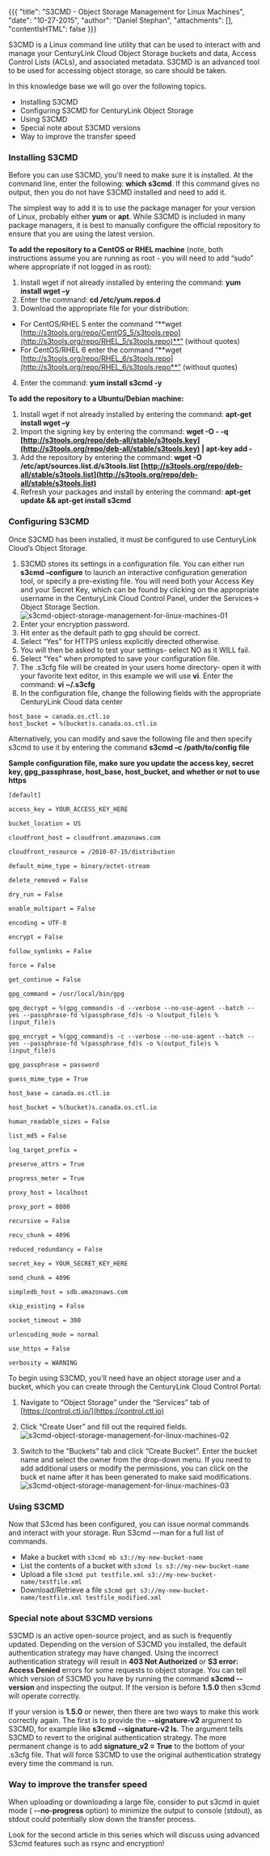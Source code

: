 {{{
  "title": "S3CMD - Object Storage Management for Linux Machines",
  "date": "10-27-2015",
  "author": "Daniel Stephan",
  "attachments": [],
  "contentIsHTML": false
}}}

S3CMD is a Linux command line utility that can be used to interact with and manage your CenturyLink Cloud Object Storage buckets and data, Access Control Lists (ACLs), and associated metadata. S3CMD is an advanced tool to be used for accessing object storage, so care should be taken.

In this knowledge base we will go over the following topics.

* Installing S3CMD
* Configuring S3CMD for CenturyLink Object Storage
* Using S3CMD
* Special note about S3CMD versions
* Way to improve the transfer speed


### Installing S3CMD
Before you can use S3CMD, you'll need to make sure it is installed. At the command line, enter the following: **which s3cmd**. If this command gives  no output, then you do not have S3CMD installed and need to add it.  

The simplest way to add it is to use the package manager for your version of Linux, probably either **yum** or **apt**. While S3CMD is included in many package managers, it is best to manually configure
  the official repository to ensure that you are using the latest version.

**To add the repository to a CentOS or RHEL machine** (note, both instructions assume you are running as root - you will need to add “sudo” where appropriate if not logged in as root):

1. Install wget if not already installed by entering the command: **yum install wget –y**
2. Enter the command: **cd /etc/yum.repos.d**
3. Download the appropriate file for your distribution:
  * For CentOS/RHEL 5 enter the command “**wget [http://s3tools.org/repo/CentOS_5/s3tools.repo](http://s3tools.org/repo/RHEL_5/s3tools.repo)**” (without quotes)
  * For CentOS/RHEL 6 enter the command “**wget [http://s3tools.org/repo/RHEL_6/s3tools.repo](http://s3tools.org/repo/RHEL_6/s3tools.repo**” (without quotes)
4. Enter the command: **yum install s3cmd -y**

**To add the repository to a Ubuntu/Debian machine:**
1. Install wget if not already installed by entering the command: **apt-get install wget –y**
2. Import the signing key by entering the command: **wget -O - -q [http://s3tools.org/repo/deb-all/stable/s3tools.key](http://s3tools.org/repo/deb-all/stable/s3tools.key) | apt-key add -**
3. Add the repository by entering the command: **wget -O /etc/apt/sources.list.d/s3tools.list [http://s3tools.org/repo/deb-all/stable/s3tools.list](http://s3tools.org/repo/deb-all/stable/s3tools.list)**
4. Refresh your packages and install by entering the command: **apt-get update && apt-get install s3cmd**

### Configuring S3CMD
Once S3CMD has been installed, it must be configured to use CenturyLink Cloud’s Object Storage.

1. S3CMD stores its settings in a configuration file. You can either run **s3cmd –configure** to launch an interactive configuration generation tool, or specify a pre-existing file. You will need both your Access Key and
your Secret Key, which can be found by clicking on the appropriate username in the CenturyLink Cloud Control Panel, under the Services-> Object Storage Section.  
![s3cmd-object-storage-management-for-linux-machines-01](../images/s3cmd-object-storage-management-for-linux-machines-01.png)
2. Enter your encryption password.
3. Hit enter as the default path to gpg should be correct.
4. Select “Yes” for HTTPS unless explicitly directed otherwise.
5. You will then be asked to test your settings- select NO as it WILL fail.
6. Select “Yes” when prompted to save your configuration file.
7. The .s3cfg file will be created in your users home directory- open it with your favorite text editor, in this example we will use **vi**. Enter the command: **vi ~/.s3cfg**
8. In the configuration file, change the following fields with the appropriate CenturyLink Cloud data center
```
host_base = canada.os.ctl.io
host_bucket = %(bucket)s.canada.os.ctl.io
```
Alternatively, you can modify and save the following file and then specify s3cmd to use it by entering the command **s3cmd –c /path/to/config file**

**Sample configuration file, make sure you update the access key, secret key, gpg_passphrase, host_base, host_bucket, and whether or not to use https**
```
[default]

access_key = YOUR_ACCESS_KEY_HERE

bucket_location = US

cloudfront_host = cloudfront.amazonaws.com

cloudfront_resource = /2010-07-15/distribution

default_mime_type = binary/octet-stream

delete_removed = False

dry_run = False

enable_multipart = False

encoding = UTF-8

encrypt = False

follow_symlinks = False

force = False

get_continue = False

gpg_command = /usr/local/bin/gpg

gpg_decrypt = %(gpg_command)s -d --verbose --no-use-agent --batch --yes --passphrase-fd %(passphrase_fd)s -o %(output_file)s %(input_file)s

gpg_encrypt = %(gpg_command)s -c --verbose --no-use-agent --batch --yes --passphrase-fd %(passphrase_fd)s -o %(output_file)s %(input_file)s

gpg_passphrase = password

guess_mime_type = True

host_base = canada.os.ctl.io

host_bucket = %(bucket)s.canada.os.ctl.io

human_readable_sizes = False

list_md5 = False

log_target_prefix =

preserve_attrs = True

progress_meter = True

proxy_host = localhost

proxy_port = 8080

recursive = False

recv_chunk = 4096

reduced_redundancy = False

secret_key = YOUR_SECRET_KEY_HERE

send_chunk = 4096

simpledb_host = sdb.amazonaws.com

skip_existing = False

socket_timeout = 300

urlencoding_mode = normal

use_https = False

verbosity = WARNING
```

To begin using S3CMD, you'll need have an object storage user and a bucket, which you can create through the CenturyLink Cloud Control Portal:

1. Navigate to “Object Storage” under the “Services” tab of [https://control.ctl.io/](https://control.ctl.io)

2. Click “Create User” and fill out the required fields.  
![s3cmd-object-storage-management-for-linux-machines-02](../images/s3cmd-object-storage-management-for-linux-machines-02.png)

3. Switch to the “Buckets” tab and click “Create Bucket”. Enter the bucket name and select the owner from the drop-down menu. If you need to add additional users or modify the permissions, you can click on the buck et name after it has been generated to
make said modifications.  
![s3cmd-object-storage-management-for-linux-machines-03](../images/s3cmd-object-storage-management-for-linux-machines-03.png)

### Using S3CMD
Now that S3cmd has been configured, you can issue normal commands and interact with your storage. Run S3cmd –-man for a full list of commands.

* Make a bucket with `s3cmd mb s3://my-new-bucket-name`
* List the contents of a bucket with `s3cmd ls s3://my-new-bucket-name`
* Upload a file `s3cmd put testfile.xml s3://my-new-bucket-name/testfile.xml`
* Download/Retrieve a file `s3cmd get s3://my-new-bucket-name/testfile.xml testfile_modified.xml`

### Special note about S3CMD versions
S3CMD is an active open-source project, and as such is frequently updated. Depending on the version of S3CMD you installed, the default authentication strategy may have changed. Using the incorrect authentication strategy will result in **403 Not Authorized** or **S3 error: Access Denied** errors for some requests to object storage. You can tell which version of S3CMD you have by running the command **s3cmd --version** and inspecting the output. If the version is before **1.5.0** then s3cmd will operate correctly.

If your version is **1.5.0** or newer, then there are two ways to make this work correctly again. The first is to provide the **--signature-v2** argument to S3CMD, for example like **s3cmd --signature-v2 ls**. The argument tells S3CMD to revert to the original authentication strategy. The more permanent change is to add **signature_v2 = True** to the bottom of your .s3cfg file. That will force S3CMD to use the original authentication strategy every time the command is run.

### Way to improve the transfer speed
When uploading or downloading a large file, consider to put s3cmd in quiet mode ( **--no-progress** option) to minimize the output to console (stdout), as stdout could potentially slow down the transfer process.

Look for the second article in this series which will discuss using advanced S3cmd features such as rsync and encryption!
